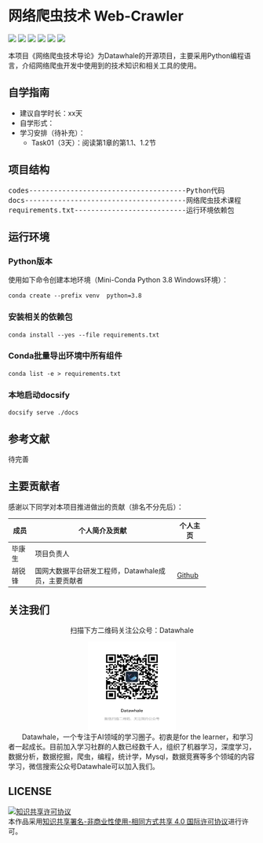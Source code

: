 # 网络爬虫技术 Web-Crawler

[![](https://img.shields.io/github/watchers/xiaobi891292/web-crawler.svg?style=flat)](https://github.com/xiaobi891292/web-crawler/watchers)
[![](https://img.shields.io/github/stars/xiaobi891292/web-crawler.svg?style=flat)](https://github.com/xiaobi891292/web-crawler/stargazers)
[![](https://img.shields.io/github/forks/xiaobi891292/web-crawler.svg?style=flat)](https://github.com/xiaobi891292/web-crawler/network/members)
[![](https://img.shields.io/github/issues-pr-closed-raw/xiaobi891292/web-crawler.svg?style=flat)](https://github.com/xiaobi891292/web-crawler/issues)
![](https://img.shields.io/github/repo-size/xiaobi891292/web-crawler.svg?style=flat)
[![](https://github.com/xiaobi891292/web-crawler/actions/workflows/Sync.yml/badge.svg?branch=master)](https://github.com/xiaobi891292/web-crawler/actions/workflows/CI.yml)

本项目《网络爬虫技术导论》为Datawhale的开源项目，主要采用Python编程语言，介绍网络爬虫开发中使用到的技术知识和相关工具的使用。

## 自学指南
- 建议自学时长：xx天
- 自学形式：
- 学习安排（待补充）：
    - Task01（3天）：阅读第1章的第1.1、1.2节

## 项目结构
<pre>
codes--------------------------------------Python代码
docs---------------------------------------网络爬虫技术课程
requirements.txt---------------------------运行环境依赖包
</pre>

## 运行环境

### Python版本
使用如下命令创建本地环境（Mini-Conda Python 3.8 Windows环境）：
```shell
conda create --prefix venv  python=3.8
```

### 安装相关的依赖包
```shell
conda install --yes --file requirements.txt
```

### Conda批量导出环境中所有组件
```shell
conda list -e > requirements.txt
```

### 本地启动docsify
```shell
docsify serve ./docs
```

## 参考文献
待完善

## 主要贡献者
感谢以下同学对本项目推进做出的贡献（排名不分先后）：

<table align="center" style="width:80%;">
<thead>
  <tr>
    <th>成员</th>
    <th>个人简介及贡献</th>
    <th>个人主页</th>
  </tr>
</thead>
<tbody>
  <tr>
    <td><span style="font-weight:normal;font-style:normal;text-decoration:none">毕康生</span></td>
    <td><span style="font-weight:normal;font-style:normal;text-decoration:none">项目负责人</span></td>
    <td></td>
  </tr>
  <tr>
    <td><span style="font-weight:normal;font-style:normal;text-decoration:none">胡锐锋</span></td>
    <td><span style="font-weight:normal;font-style:normal;text-decoration:none">国网大数据平台研发工程师，Datawhale成员，主要贡献者</span></td>
    <td>
        <a href="https://github.com/Relph1119">Github</a>
    </td>
  </tr>
</tbody>
</table>

## 关注我们
<div align=center>
<p>扫描下方二维码关注公众号：Datawhale</p>
<img src="images/qrcode.jpeg" width = "180" height = "180"></div>
&emsp;&emsp;Datawhale，一个专注于AI领域的学习圈子。初衷是for the learner，和学习者一起成长。目前加入学习社群的人数已经数千人，组织了机器学习，深度学习，数据分析，数据挖掘，爬虫，编程，统计学，Mysql，数据竞赛等多个领域的内容学习，微信搜索公众号Datawhale可以加入我们。

## LICENSE
<a rel="license" href="http://creativecommons.org/licenses/by-nc-sa/4.0/"><img alt="知识共享许可协议" style="border-width:0" src="https://img.shields.io/badge/license-CC%20BY--NC--SA%204.0-lightgrey" /></a><br />本作品采用<a rel="license" href="http://creativecommons.org/licenses/by-nc-sa/4.0/">知识共享署名-非商业性使用-相同方式共享 4.0 国际许可协议</a>进行许可。